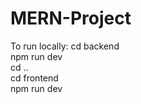 # MERN-Project

To run locally:
cd backend<br />
npm run dev<br />
cd ..<br />
cd frontend<br />
npm run dev<br />
